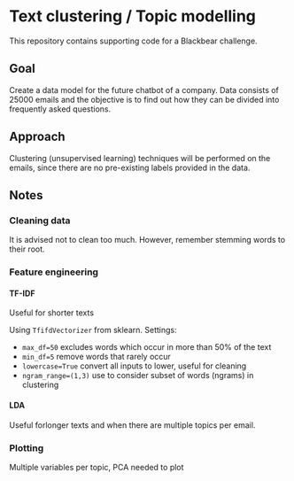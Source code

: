 # Text clustering / Topic modelling
This repository contains supporting code for a Blackbear challenge.

## Goal
Create a data model for the future chatbot of a company. Data consists of 25000 emails and the objective is to find out how they can be divided into frequently asked questions.

## Approach
Clustering (unsupervised learning) techniques will be performed on the emails, since there are no pre-existing labels provided in the data.

## Notes
### Cleaning data
It is advised not to clean too much. However, remember stemming words to their root.

### Feature engineering
#### TF-IDF
Useful for shorter texts

Using `TfifdVectorizer` from sklearn. Settings:
* `max_df=50` excludes words which occur in more than 50% of the text
* `min_df=5` remove words that rarely occur
* `lowercase=True` convert all inputs to lower, useful for cleaning
* `ngram_range=(1,3)` use to consider subset of words (ngrams) in clustering

#### LDA
Useful forlonger texts and when there are multiple topics per email.


### Plotting
Multiple variables per topic, PCA needed to plot
